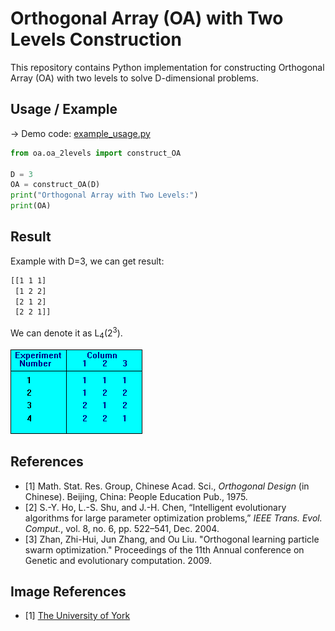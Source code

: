 # Orthogonal Array (OA) with Two Levels Construction

This repository contains Python implementation for constructing Orthogonal Array (OA) with two levels to solve D-dimensional problems.

## Usage / Example
-> Demo code: [example_usage.py](https://github.com/achmadsyahrul/oa-2levels/blob/master/example_usage.py)
```python
from oa.oa_2levels import construct_OA

D = 3
OA = construct_OA(D)
print("Orthogonal Array with Two Levels:")
print(OA)
```

## Result
Example with D=3, we can get result:
``` bash
[[1 1 1]
 [1 2 2]
 [2 1 2]
 [2 2 1]]
```

We can denote it as L<sub>4</sub>(2<sup>3</sup>).

![L4](images/l4.gif)

## References

- [1] Math. Stat. Res. Group, Chinese Acad. Sci., *Orthogonal Design* (in Chinese). Beijing, China: People Education Pub., 1975.
- [2] S.-Y. Ho, L.-S. Shu, and J.-H. Chen, “Intelligent evolutionary algorithms for large parameter optimization problems,” *IEEE Trans. Evol. Comput.*, vol. 8, no. 6, pp. 522–541, Dec. 2004.
- [3] Zhan, Zhi-Hui, Jun Zhang, and Ou Liu. "Orthogonal learning particle swarm optimization." Proceedings of the 11th Annual conference on Genetic and evolutionary computation. 2009.

## Image References
- [1] [The University of York](https://www.york.ac.uk/depts/maths/tables/l4.gif)
